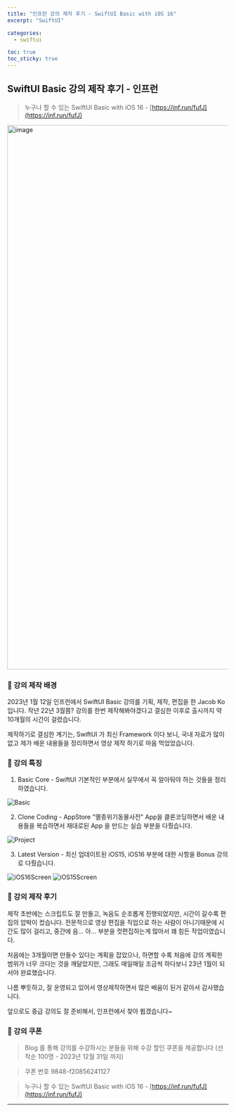 ```yaml
---
title: "인프런 강의 제작 후기 - SwiftUI Basic with iOS 16"
excerpt: "SwiftUI"

categories:
  - swiftui

toc: true
toc_sticky: true
---
```


## SwiftUI Basic 강의 제작 후기 - 인프런

> 누구나 할 수 있는 SwiftUI Basic with iOS 16 - [https://inf.run/fufJ](https://inf.run/fufJ)

<img width="1238" alt="image" src="https://user-images.githubusercontent.com/28912774/216761343-d34586ff-7d91-4aff-92bf-63777d680d18.png">

### 🔷 강의 제작 배경

2023년 1월 12일 인프런에서 SwiftUI Basic 강의를 기획, 제작, 편집을 한 Jacob Ko 입니다.
작년 22년 3월쯤? 강의를 한번 제작해봐야겠다고 결심한 이후로 출시까지 약 10개월의 시간이 걸렸습니다.

제작하기로 결심한 계기는, SwiftUI 가 최신 Framework 이다 보니, 국내 자료가 많이 없고 제가 배운 내용들을 정리하면서 영상 제작 하기로 마음 먹었었습니다.

### 🔷 강의 특징

1. Basic Core - SwiftUI 기본적인 부분에서 실무에서 꼭 알아둬야 하는 것들을 정리 하였습니다.

![Basic](https://user-images.githubusercontent.com/28912774/216762757-6437f1d3-6683-4afe-bc87-92453fe37dee.gif)

2. Clone Coding - AppStore "멸종위기동물사전" App을 클론코딩하면서 배운 내용들을 복습하면서 재대로된 App 을 만드는 실습 부분을 다뤘습니다.

![Project](https://user-images.githubusercontent.com/28912774/216762840-6f395a36-5580-4b44-8297-9ae36569480b.jpg)

3. Latest Version - 최신 업데이트된 iOS15, iOS16 부분에 대한 사항을 Bonus 강의로 다뤘습니다.

![iOS16Screen](https://user-images.githubusercontent.com/28912774/216763003-272c8d2d-2898-4979-b1a7-d357bf3f91f3.gif)
![iOS15Screen](https://user-images.githubusercontent.com/28912774/216763016-c29af577-0cf5-47d9-891d-46667e2037ea.gif)

### 🔷 강의 제작 후기

제작 초반에는 스크립트도 잘 만들고, 녹음도 순조롭게 진행되었지만, 시간이 갈수록 편집의 압박이 컸습니다. 전문적으로 영상 편집을 직업으로 하는 사람이 아니기때문에 시간도 많이 걸리고, 중간에 음... 아... 부분을 컷편집하는게 많아서 꽤 힘든 작업이였습니다.

처음에는 3개월이면 만들수 있다는 계획을 잡았으나, 하면할 수록 처음에 강의 계획한 범위가 너무 크다는 것을 깨달았지만, 그래도 매일매일 조금씩 하다보니 23년 1월이 되서야 완료했습니다.

나름 뿌듯하고, 잘 운영되고 있어서 영상제작하면서 많은 배움이 된거 같아서 감사했습니다.

앞으로도 중급 강의도 잘 준비해서, 인프런에서 찾아 뵙겠습니다~

### 🔷 강의 쿠폰

> Blog 를 통해 강의를 수강하시는 분들을 위해 수강 할인 쿠폰을 제공합니다 (선착순 100명 - 2023년 12월 31일 까지)

> 쿠폰 번호 9848-f20856241127

> 누구나 할 수 있는 SwiftUI Basic with iOS 16 - [https://inf.run/fufJ](https://inf.run/fufJ)

---
